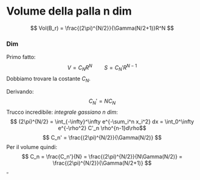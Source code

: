 # Volume della palla n dim
$$
Vol(B_r) = \frac{(2\pi)^{N/2}}{\Gamma(N/2+1)}R^N
$$
### Dim 
Primo fatto: 
$$
V = C_NR^N \qquad S = C_N' R^{N-1}
$$
Dobbiamo trovare la costante $C_N$.

Derivando:
$$
C_N' = NC_N
$$
Trucco incredibile: _integrale gassiano n dim_:
$$
(2\pi)^{N/2} = \int_{-\infty}^\infty e^{-\sum_i^n x_i^2}
dx = \int_0^\infty e^{-\rho^2} C'_n \rho^{n-1}d\rho$$
$$
C_n' = \frac{(2\pi)^{N/2}}{\Gamma(N/2)}
$$
Per il volume quindi:
$$
C_n = \frac{C_n'}{N} = \frac{(2\pi)^{N/2}}{N\Gamma(N/2)} = \frac{(2\pi)^{N/2}}{\Gamma(N/2+1)}
$$
$\square$

